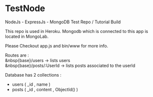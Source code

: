 # TestNode
NodeJs - ExpressJs - MongoDB Test Repo / Tutorial Build

This repo is used in Heroku. 
Mongodb which is connected to this app is located in MongoLab.

Please Checkout app.js and bin/www for more info.

Routes are :   
 &nbsp{base}/users -> lists users  
 &nbsp{base}/posts/:UserId -> lists posts associated to the userId  

Database has 2 collections :
  - users ( _id , name )
  - posts ( _id , content , ObjectId() )
  
